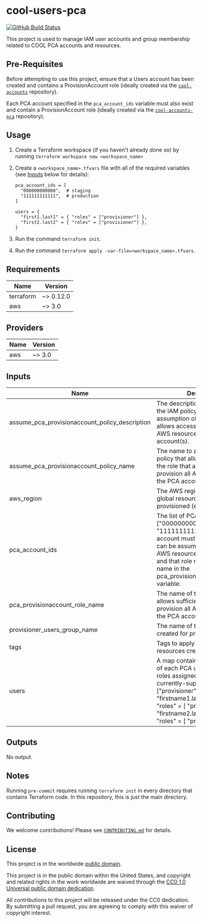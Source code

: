 # cool-users-pca #

[![GitHub Build Status](https://github.com/cisagov/cool-users-pca/workflows/build/badge.svg)](https://github.com/cisagov/cool-users-pca/actions)

This project is used to manage IAM user accounts and group membership related
to COOL PCA accounts and resources.

## Pre-Requisites ##

Before attempting to use this project, ensure that a Users account has been
created and contains a ProvisionAccount role (ideally created via the
[`cool-accounts`](https://github.com/cisagov/cool-accounts) repository).

Each PCA account specified in the `pca_account_ids` variable must also exist
and contain a ProvisionAccount role (ideally created via the
[`cool-accounts-pca`](https://github.com/cisagov/cool-accounts-pca) repository).

## Usage ##

1. Create a Terraform workspace (if you haven't already done so) by running
   `terraform workspace new <workspace_name>`
1. Create a `<workspace_name>.tfvars` file with all of the required
   variables (see [Inputs](#Inputs) below for details):

   ```hcl
   pca_account_ids = [
     "000000000000",  # staging
     "111111111111",  # production
   ]

   users = {
     "first1.last1" = { "roles" = ["provisioner"] },
     "first2.last2" = { "roles" = ["provisioner"] },
   }
   ```

1. Run the command `terraform init`.
1. Run the command `terraform apply
   -var-file=<workspace_name>.tfvars`.

## Requirements ##

| Name | Version |
|------|---------|
| terraform | ~> 0.12.0 |
| aws | ~> 3.0 |

## Providers ##

| Name | Version |
|------|---------|
| aws | ~> 3.0 |

## Inputs ##

| Name | Description | Type | Default | Required |
|------|-------------|------|---------|:--------:|
| assume_pca_provisionaccount_policy_description | The description to associate with the IAM policy that allows assumption of the role that allows access to provision all AWS resources in the PCA account(s). | `string` | `Allow assumption of the ProvisionAccount role in the PCA account(s).` | no |
| assume_pca_provisionaccount_policy_name | The name to assign the IAM policy that allows assumption of the role that allows access to provision all AWS resources in the PCA account(s). | `string` | `PCA-AssumeProvisionAccount` | no |
| aws_region | The AWS region where the non-global resources are to be provisioned (e.g. "us-east-1"). | `string` | `us-east-1` | no |
| pca_account_ids | The list of PCA account IDs (e.g. ["000000000000", "111111111111"]).  Each account must contain a role that can be assumed to provision AWS resources in that account and that role must match the name in the pca_provisionaccount_role_name variable. | `list(string)` | n/a | yes |
| pca_provisionaccount_role_name | The name of the IAM role that allows sufficient permissions to provision all AWS resources in the PCA account(s). | `string` | `ProvisionAccount` | no |
| provisioner_users_group_name | The name of the group to be created for provisioner users. | `string` | `pca_provisioners` | no |
| tags | Tags to apply to all AWS resources created. | `map(string)` | `{}` | no |
| users | A map containing the usernames of each PCA user and a list of roles assigned to that user.  The currently-supported roles are: ["provisioner"].  Example: { "firstname1.lastname1" = { "roles" = [ "provisioner" ] },  "firstname2.lastname2" = { "roles" = [ "provisioner" ] } } | `map` | n/a | yes |

## Outputs ##

No output.

## Notes ##

Running `pre-commit` requires running `terraform init` in every directory that
contains Terraform code. In this repository, this is just the main directory.

## Contributing ##

We welcome contributions!  Please see [`CONTRIBUTING.md`](CONTRIBUTING.md) for
details.

## License ##

This project is in the worldwide [public domain](LICENSE).

This project is in the public domain within the United States, and
copyright and related rights in the work worldwide are waived through
the [CC0 1.0 Universal public domain
dedication](https://creativecommons.org/publicdomain/zero/1.0/).

All contributions to this project will be released under the CC0
dedication. By submitting a pull request, you are agreeing to comply
with this waiver of copyright interest.
